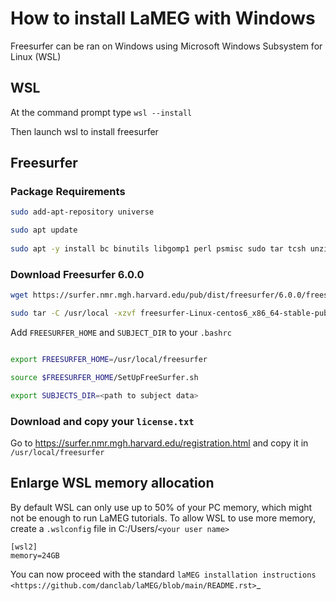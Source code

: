 # How to install LaMEG with Windows

Freesurfer can be ran on Windows using Microsoft Windows Subsystem for Linux (WSL) 

## WSL
At the command prompt type
`wsl --install`

Then launch wsl to install freesurfer

## Freesurfer
### Package Requirements
```bash
sudo add-apt-repository universe

sudo apt update
 
sudo apt -y install bc binutils libgomp1 perl psmisc sudo tar tcsh unzip uuid-dev vim-common libjpeg62-dev libxt6 libxt6-dev

```

### Download Freesurfer 6.0.0
```bash
wget https://surfer.nmr.mgh.harvard.edu/pub/dist/freesurfer/6.0.0/freesurfer-Linux-centos6_x86_64-stable-pub-v6.0.0.tar.gz

sudo tar -C /usr/local -xzvf freesurfer-Linux-centos6_x86_64-stable-pub-v6.0.0.tar.gz


```

Add ``FREESURFER_HOME`` and ``SUBJECT_DIR`` to your `.bashrc`

```bash

export FREESURFER_HOME=/usr/local/freesurfer

source $FREESURFER_HOME/SetUpFreeSurfer.sh

export SUBJECTS_DIR=<path to subject data>

```

### Download and copy your `license.txt`
Go to <https://surfer.nmr.mgh.harvard.edu/registration.html> and copy it in `/usr/local/freesurfer`

## Enlarge WSL memory allocation
By default WSL can only use up to 50% of your PC memory, which might not be enough to run LaMEG tutorials.
To allow WSL to use more memory, create a `.wslconfig` file in C:/Users/``<your user name>``

```
[wsl2]
memory=24GB

```

You can now proceed with the standard `laMEG installation instructions <https://github.com/danclab/laMEG/blob/main/README.rst>`_
